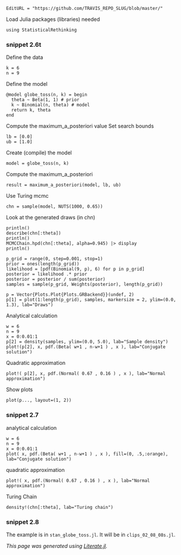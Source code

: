 ```@meta
EditURL = "https://github.com/TRAVIS_REPO_SLUG/blob/master/"
```

Load Julia packages (libraries) needed

```@example clip_06_07t
using StatisticalRethinking
```

### snippet 2.6t

Define the data

```@example clip_06_07t
k = 6
n = 9
```

Define the model

```@example clip_06_07t
@model globe_toss(n, k) = begin
  theta ~ Beta(1, 1) # prior
  k ~ Binomial(n, theta) # model
  return k, theta
end
```

Compute the maximum_a_posteriori value
Set search bounds

```@example clip_06_07t
lb = [0.0]
ub = [1.0]
```

Create (compile) the model

```@example clip_06_07t
model = globe_toss(n, k)
```

Compute the maximum_a_posteriori

```@example clip_06_07t
result = maximum_a_posteriori(model, lb, ub)
```

Use Turing mcmc

```@example clip_06_07t
chn = sample(model, NUTS(1000, 0.65))
```

Look at the generated draws (in chn)

```@example clip_06_07t
println()
describe(chn[:theta])
println()
MCMCChain.hpd(chn[:theta], alpha=0.945) |> display
println()

p_grid = range(0, step=0.001, stop=1)
prior = ones(length(p_grid))
likelihood = [pdf(Binomial(9, p), 6) for p in p_grid]
posterior = likelihood .* prior
posterior = posterior / sum(posterior)
samples = sample(p_grid, Weights(posterior), length(p_grid))

p = Vector{Plots.Plot{Plots.GRBackend}}(undef, 2)
p[1] = plot(1:length(p_grid), samples, markersize = 2, ylim=(0.0, 1.3), lab="Draws")
```

Analytical calculation

```@example clip_06_07t
w = 6
n = 9
x = 0:0.01:1
p[2] = density(samples, ylim=(0.0, 5.0), lab="Sample density")
plot!(p[2], x, pdf.(Beta( w+1 , n-w+1 ) , x ), lab="Conjugate solution")
```

Quadratic approximation

```@example clip_06_07t
plot!( p[2], x, pdf.(Normal( 0.67 , 0.16 ) , x ), lab="Normal approximation")
```

Show plots

```@example clip_06_07t
plot(p..., layout=(1, 2))
```

### snippet 2.7

analytical calculation

```@example clip_06_07t
w = 6
n = 9
x = 0:0.01:1
plot( x, pdf.(Beta( w+1 , n-w+1 ) , x ), fill=(0, .5,:orange), lab="Conjugate solution")
```

quadratic approximation

```@example clip_06_07t
plot!( x, pdf.(Normal( 0.67 , 0.16 ) , x ), lab="Normal approximation")
```

Turing Chain

```@example clip_06_07t
density!(chn[:theta], lab="Turing chain")
```

### snippet 2.8

The example is in `stan_globe_toss.jl`. It will be in `clips_02_08_08s.jl`.

*This page was generated using [Literate.jl](https://github.com/fredrikekre/Literate.jl).*

